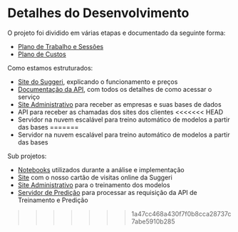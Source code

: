 # Detalhes do Desenvolvimento

O projeto foi dividido em várias etapas e documentado da seguinte forma:
- [Plano de Trabalho e Sessões](./plano_trabalho.md)
- [Plano de Custos](./plano_custos.md)

Como estamos estruturados:
- [Site do Suggeri](http://www.suggeri.com.br/), explicando o funcionamento e preços
- [Documentação da API](http://www.suggeri.com.br/api.html), com todos os detalhes de como acessar o serviço
- [Site Administrativo](https://suggeri.anvil.app/) para receber as empresas e suas bases de dados
- API para receber as chamadas dos sites dos clientes
<<<<<<< HEAD
- Servidor na nuvem escalável para treino automático de modelos a partir das bases
=======
- Servidor na nuvem escalável para treino automático de modelos a partir das bases

Sub projetos:
- [Notebooks](./notebooks) utilizados durante a análise e implementação
- [Site](./site) com o nosso cartão de visitas online da Suggeri
- [Site Administrativo](./site_adm) para o treinamento dos modelos
- [Servidor de Predição](./servidor_predicao) para processar as requisição da API de Treinamento e Predição

>>>>>>> 1a47cc468a430f7f0b8cca28737c7abe5910b285
